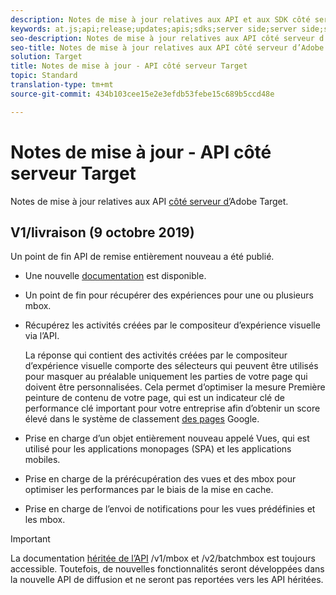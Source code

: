 ```yaml
---
description: Notes de mise à jour relatives aux API et aux SDK côté serveur d’Adobe Target
keywords: at.js;api;release;updates;apis;sdks;server side;server side;server side;api;delivery api
seo-description: Notes de mise à jour relatives aux API côté serveur d’Adobe Target.
seo-title: Notes de mise à jour relatives aux API côté serveur d’Adobe Target.
solution: Target
title: Notes de mise à jour - API côté serveur Target
topic: Standard
translation-type: tm+mt
source-git-commit: 434b103cee15e2e3efdb53febe15c689b5ccd48e

---
```



# Notes de mise à jour - API côté serveur Target

Notes de mise à jour relatives aux API [côté serveur d’](https://developers.adobetarget.com/api/delivery-api/)Adobe Target.

## V1/livraison (9 octobre 2019)

Un point de fin API de remise entièrement nouveau a été publié.

* Une nouvelle [documentation](https://developers.adobetarget.com/api/delivery-api/) est disponible.
* Un point de fin pour récupérer des expériences pour une ou plusieurs mbox.
* Récupérez les activités créées par le compositeur d’expérience visuelle via l’API.

   La réponse qui contient des activités créées par le compositeur d’expérience visuelle comporte des sélecteurs qui peuvent être utilisés pour masquer au préalable uniquement les parties de votre page qui doivent être personnalisées. Cela permet d’optimiser la mesure [](https://developers.google.com/web/fundamentals/performance/user-centric-performance-metrics.html)Première peinture de contenu de votre page, qui est un indicateur clé de performance clé important pour votre entreprise afin d’obtenir un score élevé dans le système de classement [des pages](https://en.wikipedia.org/wiki/PageRank) Google.

* Prise en charge d’un objet entièrement nouveau appelé Vues, qui est utilisé pour les applications [](/help/c-implementing-target/c-implementing-target-for-client-side-web/how-to-deployatjs/target-atjs-single-page-application.md) monopages (SPA) et les applications [](/help/c-target-mobile-app/target-mobile-app.md)mobiles.
* Prise en charge de la prérécupération des vues et des mbox pour optimiser les performances par le biais de la mise en cache.
* Prise en charge de l’envoi de notifications pour les vues prédéfinies et les mbox.

>[!IMPORTANT]
>
>La documentation [héritée de l’API](https://developers.adobetarget.com/api/legacy-api/index.html) /v1/mbox et /v2/batchmbox est toujours accessible. Toutefois, de nouvelles fonctionnalités seront développées dans la nouvelle API de diffusion et ne seront pas reportées vers les API héritées.
